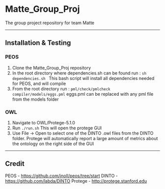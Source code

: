 # Matte_Group_Proj
The group project repository for team Matte

---
## Installation & Testing
### PEOS
1. Clone the Matte_Group_Proj repository
1. In the root directory where dependencies.sh can be found run :
`sh dependencies.sh ` This bash script will install all dependencies needed for PEOS, and will compile
1. From the root directory run : `pml/check/pmlcheck compiler/models/eggs.pml` eggs.pml can be replaced with any pml file from the models folder

### OWL
1. Navigate to OWL/Protege-5.1.0
1. Run `./run.sh` This will open the protege GUI
1. Use File -> Open to select one of the DINTO .owl files from the DINTO folder. Protege will automatically report a large amount of metrics about the ontology on the right side of the GUI

---

## Credit
PEOS - https://github.com/jnoll/peos/tree/start
DINTO - https://github.com/labda/DINTO
Protege - http://protege.stanford.edu
